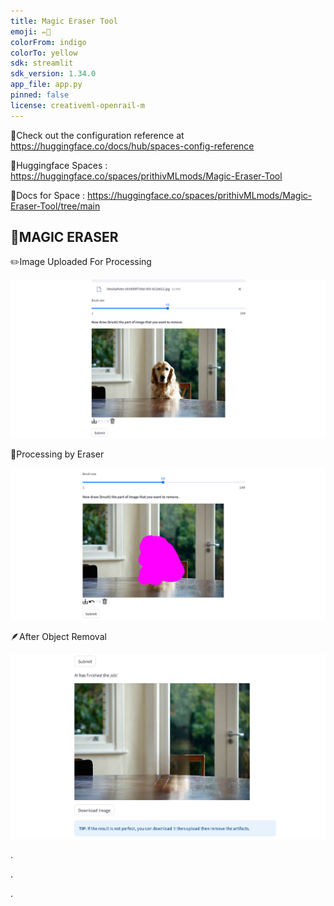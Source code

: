 ```yaml
---
title: Magic Eraser Tool
emoji: ✏️📰
colorFrom: indigo
colorTo: yellow
sdk: streamlit
sdk_version: 1.34.0
app_file: app.py
pinned: false
license: creativeml-openrail-m
---
```



🚀Check out the configuration reference at https://huggingface.co/docs/hub/spaces-config-reference

🚀Huggingface Spaces : https://huggingface.co/spaces/prithivMLmods/Magic-Eraser-Tool

🚀Docs for Space : https://huggingface.co/spaces/prithivMLmods/Magic-Eraser-Tool/tree/main


## 🔮MAGIC ERASER

✏️Image Uploaded For Processing

![alt text](assets/1.png)

📰Processing by Eraser

![alt text](assets/2.png)

🪶After Object Removal

![alt text](assets/3.png)

.

.

.

